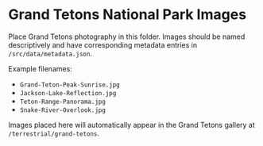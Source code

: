 # Grand Tetons National Park Images

Place Grand Tetons photography in this folder. Images should be named descriptively and have corresponding metadata entries in `/src/data/metadata.json`.

Example filenames:
- `Grand-Teton-Peak-Sunrise.jpg`
- `Jackson-Lake-Reflection.jpg`
- `Teton-Range-Panorama.jpg`
- `Snake-River-Overlook.jpg`

Images placed here will automatically appear in the Grand Tetons gallery at `/terrestrial/grand-tetons`.
